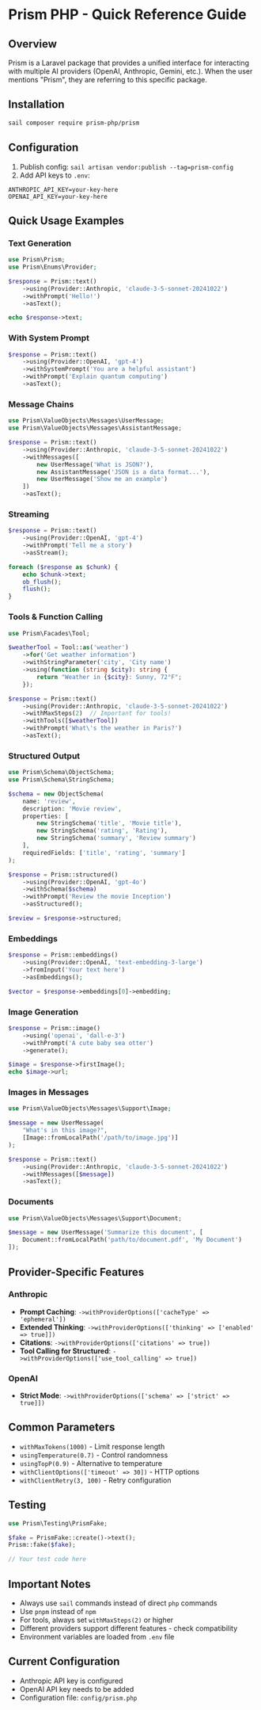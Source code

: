 # Prism PHP - Quick Reference Guide

## Overview
Prism is a Laravel package that provides a unified interface for interacting with multiple AI providers (OpenAI, Anthropic, Gemini, etc.). When the user mentions "Prism", they are referring to this specific package.

## Installation
```bash
sail composer require prism-php/prism
```

## Configuration
1. Publish config: `sail artisan vendor:publish --tag=prism-config`
2. Add API keys to `.env`:
```env
ANTHROPIC_API_KEY=your-key-here
OPENAI_API_KEY=your-key-here
```

## Quick Usage Examples

### Text Generation
```php
use Prism\Prism;
use Prism\Enums\Provider;

$response = Prism::text()
    ->using(Provider::Anthropic, 'claude-3-5-sonnet-20241022')
    ->withPrompt('Hello!')
    ->asText();

echo $response->text;
```

### With System Prompt
```php
$response = Prism::text()
    ->using(Provider::OpenAI, 'gpt-4')
    ->withSystemPrompt('You are a helpful assistant')
    ->withPrompt('Explain quantum computing')
    ->asText();
```

### Message Chains
```php
use Prism\ValueObjects\Messages\UserMessage;
use Prism\ValueObjects\Messages\AssistantMessage;

$response = Prism::text()
    ->using(Provider::Anthropic, 'claude-3-5-sonnet-20241022')
    ->withMessages([
        new UserMessage('What is JSON?'),
        new AssistantMessage('JSON is a data format...'),
        new UserMessage('Show me an example')
    ])
    ->asText();
```

### Streaming
```php
$response = Prism::text()
    ->using(Provider::OpenAI, 'gpt-4')
    ->withPrompt('Tell me a story')
    ->asStream();

foreach ($response as $chunk) {
    echo $chunk->text;
    ob_flush();
    flush();
}
```

### Tools & Function Calling
```php
use Prism\Facades\Tool;

$weatherTool = Tool::as('weather')
    ->for('Get weather information')
    ->withStringParameter('city', 'City name')
    ->using(function (string $city): string {
        return "Weather in {$city}: Sunny, 72°F";
    });

$response = Prism::text()
    ->using(Provider::Anthropic, 'claude-3-5-sonnet-20241022')
    ->withMaxSteps(2)  // Important for tools!
    ->withTools([$weatherTool])
    ->withPrompt('What\'s the weather in Paris?')
    ->asText();
```

### Structured Output
```php
use Prism\Schema\ObjectSchema;
use Prism\Schema\StringSchema;

$schema = new ObjectSchema(
    name: 'review',
    description: 'Movie review',
    properties: [
        new StringSchema('title', 'Movie title'),
        new StringSchema('rating', 'Rating'),
        new StringSchema('summary', 'Review summary')
    ],
    requiredFields: ['title', 'rating', 'summary']
);

$response = Prism::structured()
    ->using(Provider::OpenAI, 'gpt-4o')
    ->withSchema($schema)
    ->withPrompt('Review the movie Inception')
    ->asStructured();

$review = $response->structured;
```

### Embeddings
```php
$response = Prism::embeddings()
    ->using(Provider::OpenAI, 'text-embedding-3-large')
    ->fromInput('Your text here')
    ->asEmbeddings();

$vector = $response->embeddings[0]->embedding;
```

### Image Generation
```php
$response = Prism::image()
    ->using('openai', 'dall-e-3')
    ->withPrompt('A cute baby sea otter')
    ->generate();

$image = $response->firstImage();
echo $image->url;
```

### Images in Messages
```php
use Prism\ValueObjects\Messages\Support\Image;

$message = new UserMessage(
    "What's in this image?",
    [Image::fromLocalPath('/path/to/image.jpg')]
);

$response = Prism::text()
    ->using(Provider::Anthropic, 'claude-3-5-sonnet-20241022')
    ->withMessages([$message])
    ->asText();
```

### Documents
```php
use Prism\ValueObjects\Messages\Support\Document;

$message = new UserMessage('Summarize this document', [
    Document::fromLocalPath('path/to/document.pdf', 'My Document')
]);
```

## Provider-Specific Features

### Anthropic
- **Prompt Caching**: `->withProviderOptions(['cacheType' => 'ephemeral'])`
- **Extended Thinking**: `->withProviderOptions(['thinking' => ['enabled' => true]])`
- **Citations**: `->withProviderOptions(['citations' => true])`
- **Tool Calling for Structured**: `->withProviderOptions(['use_tool_calling' => true])`

### OpenAI
- **Strict Mode**: `->withProviderOptions(['schema' => ['strict' => true]])`

## Common Parameters
- `withMaxTokens(1000)` - Limit response length
- `usingTemperature(0.7)` - Control randomness
- `usingTopP(0.9)` - Alternative to temperature
- `withClientOptions(['timeout' => 30])` - HTTP options
- `withClientRetry(3, 100)` - Retry configuration

## Testing
```php
use Prism\Testing\PrismFake;

$fake = PrismFake::create()->text();
Prism::fake($fake);

// Your test code here
```

## Important Notes
- Always use `sail` commands instead of direct `php` commands
- Use `pnpm` instead of `npm`
- For tools, always set `withMaxSteps(2)` or higher
- Different providers support different features - check compatibility
- Environment variables are loaded from `.env` file

## Current Configuration
- Anthropic API key is configured
- OpenAI API key needs to be added
- Configuration file: `config/prism.php`